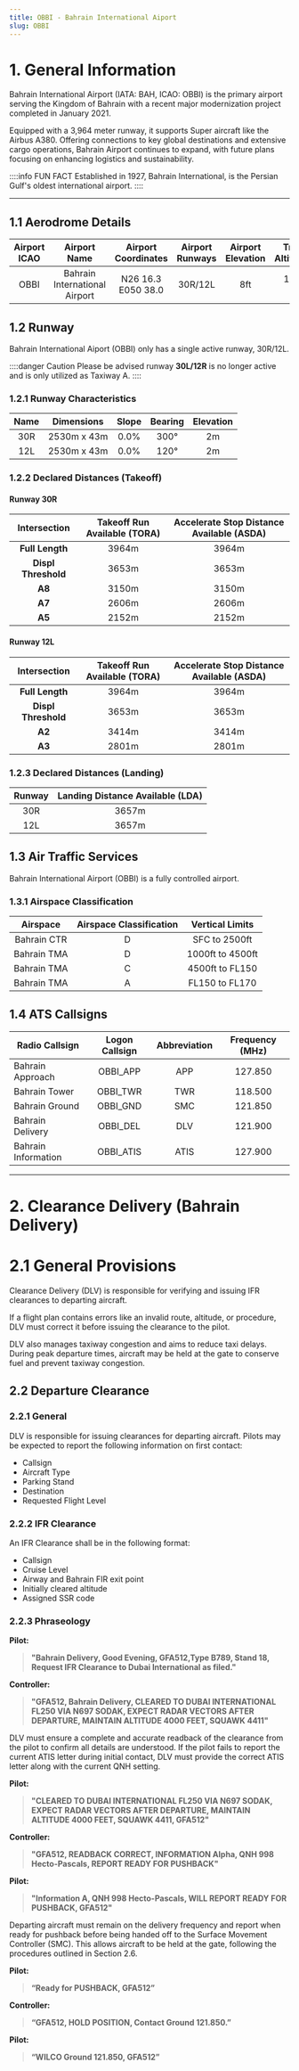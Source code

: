 ```yaml
---
title: OBBI - Bahrain International Aiport
slug: OBBI
---
```

# 1. General Information
Bahrain International Airport (IATA: BAH, ICAO: OBBI) is the primary airport serving the Kingdom of Bahrain with a recent major modernization project completed in January 2021.

Equipped with a 3,964 meter runway, it supports Super aircraft like the Airbus A380. Offering connections to key global destinations and extensive cargo operations, Bahrain Airport continues to expand, with future plans focusing on enhancing logistics and sustainability.

::::info FUN FACT
Established in 1927, Bahrain International, is the Persian Gulf's oldest international airport.
::::

---

## 1.1 Aerodrome Details
| **Airport ICAO** | **Airport Name** | **Airport Coordinates** | **Airport Runways** | **Airport Elevation** | **Transition Altitude/Level** |
|:---:|:---:|:---:|:---:|:---:|:---:|
| OBBI | Bahrain International Airport | N26 16.3 E050 38.0 | 30R/12L | 8ft | 13000 ft / FL150 |

## 1.2 Runway
Bahrain International Aiport (OBBI) only has a single active runway, 30R/12L.

::::danger Caution
Please be advised runway **30L/12R** is no longer active and is only utilized as Taxiway A.
::::
### 1.2.1 Runway Characteristics

| **Name** | **Dimensions** | **Slope** | **Bearing** | **Elevation** |
|:---:|:---:|:---:|:---:|:---:|
| 30R | 2530m x 43m | 0.0% | 300° | 2m |
| 12L | 2530m x 43m | 0.0% | 120° | 2m |

### 1.2.2 Declared Distances (Takeoff)

#### Runway 30R

| **Intersection** | **Takeoff Run  Available (TORA)** | **Accelerate Stop Distance Available (ASDA)** |
|:---:|:---:|:---:|
| **Full Length** | 3964m | 3964m |
| **Displ Threshold** | 3653m | 3653m |
| **A8** | 3150m | 3150m |
| **A7** | 2606m | 2606m |
| **A5** | 2152m | 2152m |

#### Runway 12L

| **Intersection** | **Takeoff Run  Available (TORA)** | **Accelerate Stop Distance Available (ASDA)** |
|:---:|:---:|:---:|
| **Full Length** | 3964m | 3964m |
| **Displ Threshold** | 3653m | 3653m |
| **A2** | 3414m | 3414m |
| **A3** | 2801m | 2801m |

### 1.2.3 Declared Distances (Landing)

| **Runway** | **Landing Distance Available (LDA)** |
|:---:|:---:|
| 30R | 3657m |
| 12L | 3657m |

## 1.3 Air Traffic Services

Bahrain International Airport (OBBI) is a fully controlled airport.

### 1.3.1 Airspace Classification

| **Airspace** | **Airspace Classification** | **Vertical Limits** |
|:---:|:---:|:---:|
| Bahrain CTR | D | SFC to 2500ft |
| Bahrain TMA | D | 1000ft to 4500ft |
| Bahrain TMA | C | 4500ft to FL150 |
| Bahrain TMA | A | FL150 to FL170 |

## 1.4 ATS Callsigns

| **Radio Callsign** | **Logon Callsign** | **Abbreviation** | Frequency (MHz) |
|---|:---:|:---:|:---:|
| Bahrain Approach | OBBI_APP | APP | 127.850 |
| Bahrain Tower | OBBI_TWR | TWR | 118.500 |
| Bahrain Ground | OBBI_GND | SMC | 121.850 |
| Bahrain Delivery | OBBI_DEL | DLV | 121.900 |
| Bahrain Information | OBBI_ATIS | ATIS | 127.900 |

---

# 2. Clearance Delivery (Bahrain Delivery)
# 2.1 General Provisions

Clearance Delivery (DLV) is responsible for verifying and issuing IFR clearances to departing aircraft.

If a flight plan contains errors like an invalid route, altitude, or procedure, DLV must correct it before issuing the clearance to the pilot.

DLV also manages taxiway congestion and aims to reduce taxi delays. During peak departure times, aircraft may be held at the gate to conserve fuel and prevent taxiway congestion.

## 2.2 Departure Clearance
### 2.2.1 General

DLV is responsible for issuing clearances for departing aircraft. Pilots may be expected to report the following information on first contact:

- Callsign
- Aircraft Type
- Parking Stand
- Destination
- Requested Flight Level

### 2.2.2 IFR Clearance
An IFR Clearance shall be in the following format:
- Callsign
- Cruise Level
- Airway and Bahrain FIR exit point
- Initially cleared altitude
- Assigned SSR code

### 2.2.3 Phraseology

**Pilot:**
> **"Bahrain Delivery, Good Evening, GFA512,Type B789, Stand 18, Request IFR Clearance to Dubai International as filed."**

**Controller:**
> **"GFA512, Bahrain Delivery, CLEARED TO DUBAI INTERNATIONAL FL250 VIA N697 SODAK, EXPECT RADAR VECTORS AFTER DEPARTURE, MAINTAIN ALTITUDE 4000 FEET, SQUAWK 4411"**

DLV must ensure a complete and accurate readback of the clearance from the pilot to confirm all details are understood. If the pilot fails to report the current ATIS letter during initial contact, DLV must provide the correct ATIS letter along with the current QNH setting.

**Pilot:**
> **"CLEARED TO DUBAI INTERNATIONAL FL250 VIA N697 SODAK, EXPECT RADAR VECTORS AFTER DEPARTURE, MAINTAIN ALTITUDE 4000 FEET, SQUAWK 4411, GFA512"**

**Controller:**
> **"GFA512, READBACK CORRECT, INFORMATION Alpha, QNH 998 Hecto-Pascals, REPORT READY FOR PUSHBACK"**

**Pilot:**
> **"Information A, QNH 998 Hecto-Pascals, WILL REPORT READY FOR PUSHBACK, GFA512"**

Departing aircraft must remain on the delivery frequency and report when ready for pushback before being handed off to the Surface Movement Controller (SMC). This allows aircraft to be held at the gate, following the procedures outlined in Section 2.6.

**Pilot:**
> **“Ready for PUSHBACK, GFA512”**

**Controller:**
> **“GFA512, HOLD POSITION, Contact Ground 121.850.”**

**Pilot:**
> **“WILCO Ground 121.850, GFA512”**

